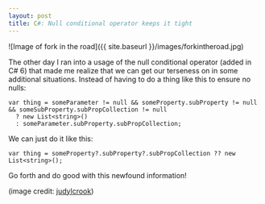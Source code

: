 ```yaml
---
layout: post
title: C#: Null conditional operator keeps it tight
---
```


![Image of fork in the road]({{ site.baseurl }}/images/forkintheroad.jpg)

The other day I ran into a usage of the null conditional operator (added in C# 6) that made me realize that we can get our terseness on in some additional situations. <!--more-->Instead of having to do a thing like this to ensure no nulls:

```
var thing = someParameter != null && someProperty.subProperty != null && someSubProperty.subPropCollection != null
  ? new List<string>() 
  : someParameter.subProperty.subPropCollection;
```

We can just do it like this:

```
var thing = someProperty?.subProperty?.subPropCollection ?? new List<string>();
```

Go forth and do good with this newfound information!

(image credit: [judylcrook](https://www.flickr.com/photos/jlcrook/9044062080/in/photolist-eMcbyQ-aEKT28-obzuq8-iZ7av7-aZTMDn-jhkPYm-4rt9X3-eTigUA-5wWv6J-47qtZU-2XFBxi-dwi5WZ-BgouX-fEZrGy-qgZbbA-dX2pcL-9QdSjL-e8wojZ-JmPEwR-9NEtYQ-9NGKrb-9NJybd-9NEwpU-4z5BbR-4z5Bhr-4z9Nv5-aGfvNB-9NAsCc-5NamJJ-9M2DZZ-9NH11D-7oAg1t-kR45d1-4qLhhS-5QdduV-61aZcX-dUVyHm-7VXMp-bpqtgK-ekoPXf-4xPhz5-Nnjzv2-dwoCSh-anKXKa-7dWsL6-5qMRBw-66GSNp-6uuEJC-9R9ndb-65SKMb))
